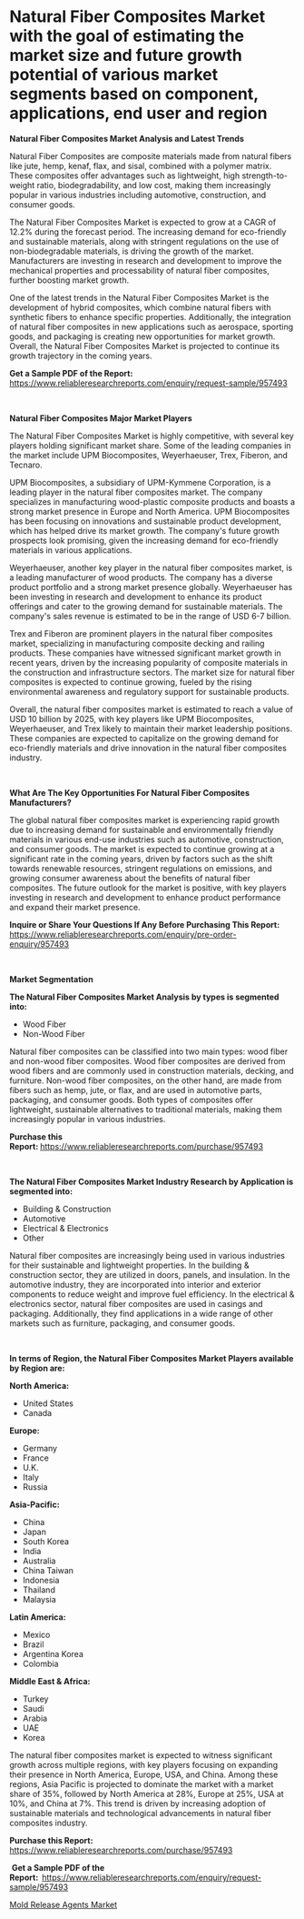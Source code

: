 <p><h1>Natural Fiber Composites Market with the goal of estimating the market size and future growth potential of various market segments based on component, applications, end user and region</h1></p><p><strong>Natural Fiber Composites Market Analysis and Latest Trends</strong></p>
<p><p>Natural Fiber Composites are composite materials made from natural fibers like jute, hemp, kenaf, flax, and sisal, combined with a polymer matrix. These composites offer advantages such as lightweight, high strength-to-weight ratio, biodegradability, and low cost, making them increasingly popular in various industries including automotive, construction, and consumer goods.</p><p>The Natural Fiber Composites Market is expected to grow at a CAGR of 12.2% during the forecast period. The increasing demand for eco-friendly and sustainable materials, along with stringent regulations on the use of non-biodegradable materials, is driving the growth of the market. Manufacturers are investing in research and development to improve the mechanical properties and processability of natural fiber composites, further boosting market growth.</p><p>One of the latest trends in the Natural Fiber Composites Market is the development of hybrid composites, which combine natural fibers with synthetic fibers to enhance specific properties. Additionally, the integration of natural fiber composites in new applications such as aerospace, sporting goods, and packaging is creating new opportunities for market growth. Overall, the Natural Fiber Composites Market is projected to continue its growth trajectory in the coming years.</p></p>
<p><strong>Get a Sample PDF of the Report:&nbsp;</strong> <a href="https://www.reliableresearchreports.com/enquiry/request-sample/957493">https://www.reliableresearchreports.com/enquiry/request-sample/957493</a></p>
<p>&nbsp;</p>
<p><strong>Natural Fiber Composites Major Market Players</strong></p>
<p><p>The Natural Fiber Composites Market is highly competitive, with several key players holding significant market share. Some of the leading companies in the market include UPM Biocomposites, Weyerhaeuser, Trex, Fiberon, and Tecnaro.</p><p>UPM Biocomposites, a subsidiary of UPM-Kymmene Corporation, is a leading player in the natural fiber composites market. The company specializes in manufacturing wood-plastic composite products and boasts a strong market presence in Europe and North America. UPM Biocomposites has been focusing on innovations and sustainable product development, which has helped drive its market growth. The company's future growth prospects look promising, given the increasing demand for eco-friendly materials in various applications.</p><p>Weyerhaeuser, another key player in the natural fiber composites market, is a leading manufacturer of wood products. The company has a diverse product portfolio and a strong market presence globally. Weyerhaeuser has been investing in research and development to enhance its product offerings and cater to the growing demand for sustainable materials. The company's sales revenue is estimated to be in the range of USD 6-7 billion.</p><p>Trex and Fiberon are prominent players in the natural fiber composites market, specializing in manufacturing composite decking and railing products. These companies have witnessed significant market growth in recent years, driven by the increasing popularity of composite materials in the construction and infrastructure sectors. The market size for natural fiber composites is expected to continue growing, fueled by the rising environmental awareness and regulatory support for sustainable products.</p><p>Overall, the natural fiber composites market is estimated to reach a value of USD 10 billion by 2025, with key players like UPM Biocomposites, Weyerhaeuser, and Trex likely to maintain their market leadership positions. These companies are expected to capitalize on the growing demand for eco-friendly materials and drive innovation in the natural fiber composites industry.</p></p>
<p>&nbsp;</p>
<p><strong>What Are The Key Opportunities For Natural Fiber Composites Manufacturers?</strong></p>
<p><p>The global natural fiber composites market is experiencing rapid growth due to increasing demand for sustainable and environmentally friendly materials in various end-use industries such as automotive, construction, and consumer goods. The market is expected to continue growing at a significant rate in the coming years, driven by factors such as the shift towards renewable resources, stringent regulations on emissions, and growing consumer awareness about the benefits of natural fiber composites. The future outlook for the market is positive, with key players investing in research and development to enhance product performance and expand their market presence.</p></p>
<p><strong>Inquire or Share Your Questions If Any Before Purchasing This Report:</strong> <a href="https://www.reliableresearchreports.com/enquiry/pre-order-enquiry/957493">https://www.reliableresearchreports.com/enquiry/pre-order-enquiry/957493</a></p>
<p>&nbsp;</p>
<p><strong>Market Segmentation</strong></p>
<p><strong>The Natural Fiber Composites Market Analysis by types is segmented into:</strong></p>
<p><ul><li>Wood Fiber</li><li>Non-Wood Fiber</li></ul></p>
<p><p>Natural fiber composites can be classified into two main types: wood fiber and non-wood fiber composites. Wood fiber composites are derived from wood fibers and are commonly used in construction materials, decking, and furniture. Non-wood fiber composites, on the other hand, are made from fibers such as hemp, jute, or flax, and are used in automotive parts, packaging, and consumer goods. Both types of composites offer lightweight, sustainable alternatives to traditional materials, making them increasingly popular in various industries.</p></p>
<p><strong>Purchase this Report:&nbsp;</strong><a href="https://www.reliableresearchreports.com/purchase/957493">https://www.reliableresearchreports.com/purchase/957493</a></p>
<p>&nbsp;</p>
<p><strong>The Natural Fiber Composites Market Industry Research by Application is segmented into:</strong></p>
<p><ul><li>Building & Construction</li><li>Automotive</li><li>Electrical & Electronics</li><li>Other</li></ul></p>
<p><p>Natural fiber composites are increasingly being used in various industries for their sustainable and lightweight properties. In the building & construction sector, they are utilized in doors, panels, and insulation. In the automotive industry, they are incorporated into interior and exterior components to reduce weight and improve fuel efficiency. In the electrical & electronics sector, natural fiber composites are used in casings and packaging. Additionally, they find applications in a wide range of other markets such as furniture, packaging, and consumer goods.</p></p>
<p>&nbsp;</p>
<p><strong>In terms of Region, the Natural Fiber Composites Market Players available by Region are:</strong></p>
<p>
    <p> <strong> North America: </strong>
        <ul>
            <li>United States</li>
            <li>Canada</li>
        </ul>
        </p> 
    <p> <strong> Europe: </strong>
        <ul>
            <li>Germany</li>
            <li>France</li>
            <li>U.K.</li>
            <li>Italy</li>
            <li>Russia</li>
        </ul>
        </p> 
    <p> <strong> Asia-Pacific: </strong>
        <ul>
            <li>China</li>
            <li>Japan</li>
            <li>South Korea</li>
            <li>India</li>
            <li>Australia</li>
            <li>China Taiwan</li>
            <li>Indonesia</li>
            <li>Thailand</li>
            <li>Malaysia</li>
        </ul>
        </p> 
    <p> <strong> Latin America: </strong>
        <ul>
            <li>Mexico</li>
            <li>Brazil</li>
            <li>Argentina Korea</li>
            <li>Colombia</li>
        </ul>
        </p> 
    <p> <strong> Middle East & Africa: </strong>
        <ul>
            <li>Turkey</li>
            <li>Saudi</li>
            <li>Arabia</li>
            <li>UAE</li>
            <li>Korea</li>
        </ul>
    </p>
    </p>
<p><p>The natural fiber composites market is expected to witness significant growth across multiple regions, with key players focusing on expanding their presence in North America, Europe, USA, and China. Among these regions, Asia Pacific is projected to dominate the market with a market share of 35%, followed by North America at 28%, Europe at 25%, USA at 10%, and China at 7%. This trend is driven by increasing adoption of sustainable materials and technological advancements in natural fiber composites industry.</p></p>
<p><strong>Purchase this Report: </strong><a href="https://www.reliableresearchreports.com/purchase/957493">https://www.reliableresearchreports.com/purchase/957493</a></p>
<p>&nbsp;<strong>Get a Sample PDF of the Report:&nbsp;&nbsp;</strong><a href="https://www.reliableresearchreports.com/enquiry/request-sample/957493">https://www.reliableresearchreports.com/enquiry/request-sample/957493</a></p>
<p><strong></strong></p>
<p><p><a href="https://github.com/RickHolmes3/Market-Research-Report-List-3/blob/main/mold-release-agents-market.md">Mold Release Agents Market</a></p></p>